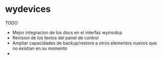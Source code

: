 # wydevices

TODO

<ul><li>Mejor integracion de los docs en el interfaz wymodcp </li><li>
Revision de los textos del panel de control</li><li>
Ampliar capacidades de backup/restore a otros elementos nuevos que no existian en su momento</li><li>
</ul>

